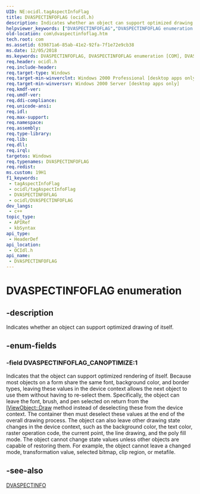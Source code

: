 ```yaml
---
UID: NE:ocidl.tagAspectInfoFlag
title: DVASPECTINFOFLAG (ocidl.h)
description: Indicates whether an object can support optimized drawing of itself.
helpviewer_keywords: ["DVASPECTINFOFLAG","DVASPECTINFOFLAG enumeration [COM]","DVASPECTINFOFLAG_CANOPTIMIZE","_ole_DVASPECTINFOFLAG","com.dvaspectinfoflag","ocidl/DVASPECTINFOFLAG","ocidl/DVASPECTINFOFLAG_CANOPTIMIZE"]
old-location: com\dvaspectinfoflag.htm
tech.root: com
ms.assetid: 639871a6-85ab-41e2-92fa-7f1e72e9cb38
ms.date: 12/05/2018
ms.keywords: DVASPECTINFOFLAG, DVASPECTINFOFLAG enumeration [COM], DVASPECTINFOFLAG_CANOPTIMIZE, _ole_DVASPECTINFOFLAG, com.dvaspectinfoflag, ocidl/DVASPECTINFOFLAG, ocidl/DVASPECTINFOFLAG_CANOPTIMIZE
req.header: ocidl.h
req.include-header: 
req.target-type: Windows
req.target-min-winverclnt: Windows 2000 Professional [desktop apps only]
req.target-min-winversvr: Windows 2000 Server [desktop apps only]
req.kmdf-ver: 
req.umdf-ver: 
req.ddi-compliance: 
req.unicode-ansi: 
req.idl: 
req.max-support: 
req.namespace: 
req.assembly: 
req.type-library: 
req.lib: 
req.dll: 
req.irql: 
targetos: Windows
req.typenames: DVASPECTINFOFLAG
req.redist: 
ms.custom: 19H1
f1_keywords:
 - tagAspectInfoFlag
 - ocidl/tagAspectInfoFlag
 - DVASPECTINFOFLAG
 - ocidl/DVASPECTINFOFLAG
dev_langs:
 - c++
topic_type:
 - APIRef
 - kbSyntax
api_type:
 - HeaderDef
api_location:
 - OCIdl.h
api_name:
 - DVASPECTINFOFLAG
---
```


# DVASPECTINFOFLAG enumeration


## -description

Indicates whether an object can support optimized drawing of itself.

## -enum-fields

### -field DVASPECTINFOFLAG_CANOPTIMIZE:1

Indicates that the object can support optimized rendering of itself. Because most objects on a form share the same font, background color, and border types, leaving these values in the device context allows the next object to use them without having to re-select them. Specifically, the object can leave the font, brush, and pen selected on return from the <a href="/windows/desktop/api/oleidl/nf-oleidl-iviewobject-draw">IViewObject::Draw</a> method instead of deselecting these from the device context. The container then must deselect these values at the end of the overall drawing process. The object can also leave other drawing state changes in the device context, such as the background color, the text color, raster operation code, the current point, the line drawing, and the poly fill mode. The object cannot change state values unless other objects are capable of restoring them. For example, the object cannot leave a changed mode, transformation value, selected bitmap, clip region, or metafile.

## -see-also

<a href="/windows/win32/api/ocidl/ns-ocidl-dvaspectinfo">DVASPECTINFO</a>

